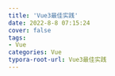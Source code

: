 ```yaml
---
title: 'Vue3最佳实践'
date: 2022-8-8 07:15:24
cover: false
tags:
- Vue
categories: Vue
typora-root-url: Vue3最佳实践
---
```


